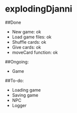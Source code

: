 # explodingDjanni

##Done
- New game: ok
- Load game files: ok
- Shuffle cards: ok
- Give cards: ok
- moveCard function: ok

##Ongoing:
- Game


##To-do:
- Loading game
- Saving game
- NPC
- Logger
